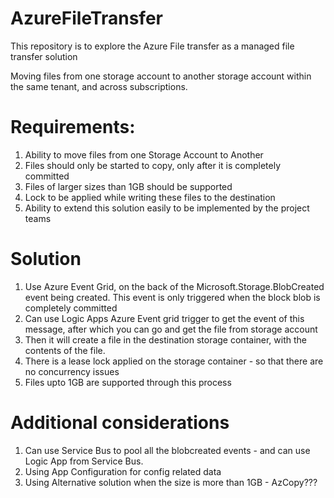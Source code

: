 # AzureFileTransfer
This repository is to explore the Azure File transfer as a managed file transfer solution

Moving files from one storage account to another storage account within the same tenant, and across subscriptions.

# Requirements:
1) Ability to move files from one Storage Account to Another
2) Files should only be started to copy, only after it is completely committed
3) Files of larger sizes than 1GB should be supported
4) Lock to be applied while writing these files to the destination
5) Ability to extend this solution easily to be implemented by the project teams

# Solution
1) Use Azure Event Grid, on the back of the Microsoft.Storage.BlobCreated event being created. This event is only triggered when the block blob is completely committed
2) Can use Logic Apps Azure Event grid trigger to get the event of this message, after which you can go and get the file from storage account
3) Then it will create a file in the destination storage container, with the contents of the file.
4) There is a lease lock applied on the storage container - so that there are no concurrency issues
5) Files upto 1GB are supported through this process

# Additional considerations
1) Can use Service Bus to pool all the blobcreated events - and can use Logic App from Service Bus. 
2) Using App Configuration for config related data
3) Using Alternative solution when the size is more than 1GB - AzCopy???
